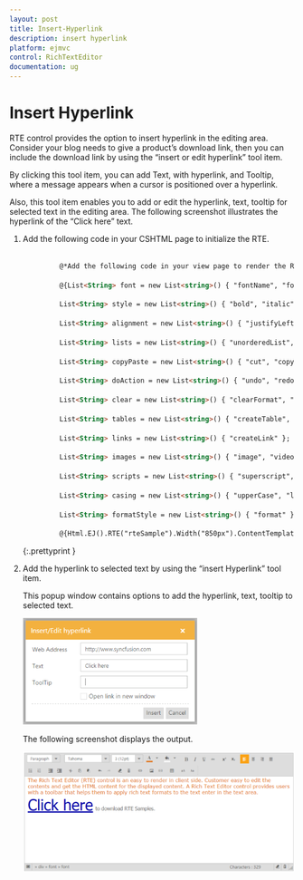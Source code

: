 ```yaml
---
layout: post
title: Insert-Hyperlink
description: insert hyperlink
platform: ejmvc
control: RichTextEditor
documentation: ug
---
```


# Insert Hyperlink

RTE control provides the option to insert hyperlink in the editing area. Consider your blog needs to give a product’s download link, then you can include the download link by using the “insert or edit hyperlink” tool item. 

By clicking this tool item, you can add Text, with hyperlink, and Tooltip, where a message appears when a cursor is positioned over a hyperlink. 

Also, this tool item enables you to add or edit the hyperlink, text, tooltip for selected text in the editing area. The following screenshot illustrates the hyperlink of the “Click here” text.

1. Add the following code in your CSHTML page to initialize the RTE.

   ~~~ html

			@*Add the following code in your view page to render the RTE.*@

			@{List<String> font = new List<string>() { "fontName", "fontSize", "fontColor", "backgroundColor" };

			List<String> style = new List<string>() { "bold", "italic", "underline", "strikethrough" };

			List<String> alignment = new List<string>() { "justifyLeft", "justifyCenter", "justifyRight", "justifyFull" };

			List<String> lists = new List<string>() { "unorderedList", "orderedList" };

			List<String> copyPaste = new List<string>() { "cut", "copy", "paste" };

			List<String> doAction = new List<string>() { "undo", "redo" };

			List<String> clear = new List<string>() { "clearFormat", "clearAll" };

			List<String> tables = new List<string>() { "createTable", "addRowAbove", "addRowBelow", "addColumnLeft", "addColumnRight", "deleteRow", "deleteColumn", "deleteTable" };

			List<String> links = new List<string>() { "createLink" };

			List<String> images = new List<string>() { "image", "video" };

			List<String> scripts = new List<string>() { "superscript", "subscript" };

			List<String> casing = new List<string>() { "upperCase", "lowerCase" };

			List<String> formatStyle = new List<string>() { "format" };}

			@{Html.EJ().RTE("rteSample").Width("850px").ContentTemplate(@<p></p>).ShowFooter(true).Tools(tool => tool.Clear(clear).FormatStyle(formatStyle).Tables(tables).Links(links).Images(images).Scripts(scripts).Casing(casing).Font(font).Styles(style).Alignment(alignment).Lists(lists).CopyPaste(copyPaste).DoAction(doAction)).Render();}


   ~~~
   {:.prettyprint }

2. Add the hyperlink to selected text by using the “insert Hyperlink” tool item.

	This popup window contains options to add the hyperlink, text, tooltip to selected text.

	![](Insert-Hyperlink_images/Insert-Hyperlink_img1.png)

	The following screenshot displays the output.

	![](Insert-Hyperlink_images/Insert-Hyperlink_img2.png)